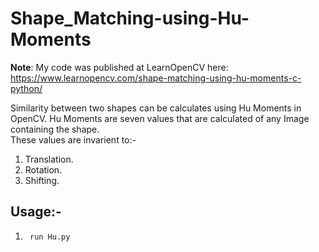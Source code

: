 # Shape_Matching-using-Hu-Moments
**Note**: My code was published at LearnOpenCV here: https://www.learnopencv.com/shape-matching-using-hu-moments-c-python/

Similarity between two shapes can be calculates using Hu Moments in OpenCV. Hu Moments are seven values that are calculated of any Image containing the shape.  
These values are invarient to:-
1. Translation.  
2. Rotation.  
3. Shifting.   

## Usage:-  
1. <code> run Hu.py </code>
